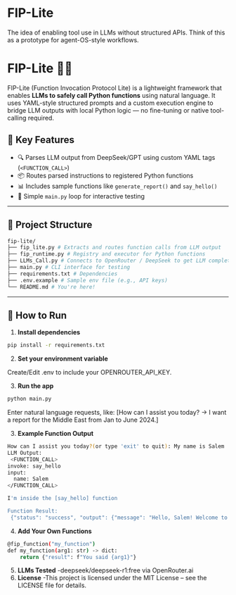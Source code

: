 # FIP-Lite
The idea of enabling tool use in LLMs without structured APIs. Think of this as a prototype for agent-OS-style workflows.

# FIP-Lite 🔧🧠

FIP-Lite (Function Invocation Protocol Lite) is a lightweight framework that enables **LLMs to safely call Python functions** using natural language. It uses YAML-style structured prompts and a custom execution engine to bridge LLM outputs with local Python logic — no fine-tuning or native tool-calling required.

## 🌟 Key Features

- 🔍 Parses LLM output from DeepSeek/GPT using custom YAML tags (`<FUNCTION_CALL>`)
- 📦 Routes parsed instructions to registered Python functions
- 📊 Includes sample functions like `generate_report()` and `say_hello()`
- 🧪 Simple `main.py` loop for interactive testing

---

## 📁 Project Structure

```bash
fip-lite/
├── fip_lite.py # Extracts and routes function calls from LLM output
├── fip_runtime.py # Registry and executor for Python functions
├── LLMs_Call.py # Connects to OpenRouter / DeepSeek to get LLM completions
├── main.py # CLI interface for testing
├── requirements.txt # Dependencies
├── .env.example # Sample env file (e.g., API keys)
└── README.md # You're here!
```
---

## 🚀 How to Run

1. **Install dependencies**
  
```bash
pip install -r requirements.txt
```
2. **Set your environment variable**

Create/Edit .env to include your OPENROUTER_API_KEY.

3. **Run the app**

```bash
python main.py
```
Enter natural language requests, like: [How can I assist you today? → I want a report for the Middle East from Jan to June 2024.]

3. **Example Function Output**
```bash
How can I assist you today?(or type 'exit' to quit): My name is Salem
LLM Output:
 <FUNCTION_CALL>
invoke: say_hello
input:
  name: Salem
</FUNCTION_CALL>

I'm inside the [say_hello] function 

Function Result:
 {"status": "success", "output": {"message": "Hello, Salem! Welcome to the system."}}
```
4. **Add Your Own Functions**
```bash
@fip_function("my_function")
def my_function(arg1: str) -> dict:
    return {"result": f"You said {arg1}"}

```
5. **LLMs Tested**
-deepseek/deepseek-r1:free via OpenRouter.ai
6. **License**
-This project is licensed under the MIT License – see the LICENSE file for details.
   
